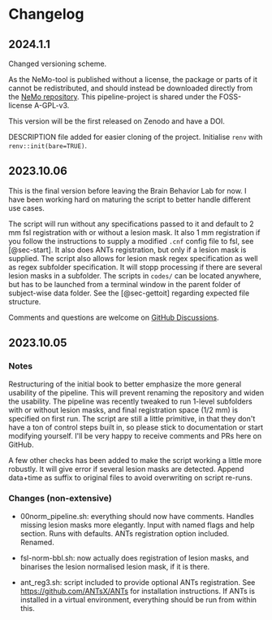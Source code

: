# Changelog

## 2024.1.1

Changed versioning scheme.

As the NeMo-tool is published without a license, the package or parts of it cannot be redistributed, and should instead be downloaded directly from the [NeMo repository](https://github.com/kjamison/nemo). This pipeline-project is shared under the FOSS-license A-GPL-v3.

This version will be the first released on Zenodo and have a DOI.

DESCRIPTION file added for easier cloning of the project. Initialise `renv` with `renv::init(bare=TRUE)`.

## 2023.10.06

This is the final version before leaving the Brain Behavior Lab for now. I have been working hard on maturing the script to better handle different use cases.

The script will run without any specifications passed to it and default to 2 mm fsl registration with or without a lesion mask. It also 1 mm registration if you follow the instructions to supply a modified `.cnf` config file to fsl, see [@sec-start]. It also does ANTs registration, but only if a lesion mask is supplied. The script also allows for lesion mask regex specification as well as regex subfolder specification. It will stopp processing if there are several lesion masks in a subfolder. The scripts in `codes/` can be located anywhere, but has to be launched from a terminal window in the parent folder of subject-wise data folder. See the [@sec-gettoit] regarding expected file structure.

Comments and questions are welcome on [GitHub Discussions](https://github.com/agdamsbo/normalisation-pipeline/discussions).


## 2023.10.05

### Notes

Restructuring of the initial book to better emphasize the more general usability of the pipeline. This will prevent renaming the repository and widen the usability. The pipeline was recently tweaked to run 1-level subfolders with or without lesion masks, and final registration space (1/2 mm) is specified on first run. The script are still a little primitive, in that they don't have a ton of control steps built in, so please stick to documentation or start modifying yourself. I'll be very happy to receive comments and PRs here on GitHub.

A few other checks has been added to make the script working a little more robustly. It will give error if several lesion masks are detected. Append data+time as suffix to original files to avoid overwriting on script re-runs.

### Changes (non-extensive)

- 00norm_pipeline.sh: everything should now have comments. Handles missing lesion masks more elegantly. Input with named flags and help section. Runs with defaults. ANTs registration option included. Renamed.

- fsl-norm-bbl.sh: now actually does registration of lesion masks, and binarises the lesion normalised lesion mask, if it is there.

- ant_reg3.sh: script included to provide optional ANTs registration. See https://github.com/ANTsX/ANTs for installation instructions. If ANTs is installed in a virtual environment, everything should be run from within this.